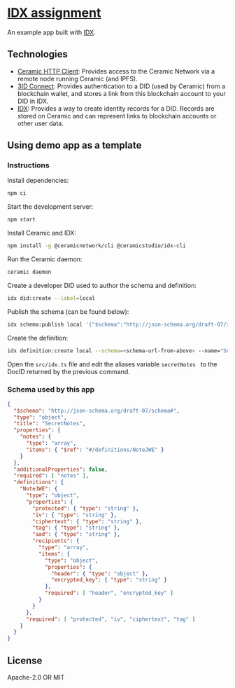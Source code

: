 # [IDX assignment](https://ceramicstudio.github.io/idx-assignment/)

An example app built with [IDX](https://idx.xyz/).

## Technologies

- [Ceramic HTTP Client](https://developers.ceramic.network/reference/javascript/clients/#http-client): Provides access to the Ceramic Network via a remote node running Ceramic (and IPFS).
- [3ID Connect](https://developers.ceramic.network/build/authentication/#did-provider-or-wallet): Provides authentication to a DID (used by Ceramic) from a blockchain wallet, and stores a link from this blockchain account to your DID in IDX.
- [IDX](https://idx.xyz/): Provides a way to create identity records for a DID. Records are stored on Ceramic and can represent links to blockchain accounts or other user data.

## Using demo app as a template



### Instructions
Install dependencies:
```sh
npm ci
```
Start the development server:
```sh
npm start
```

Install Ceramic and IDX:

```sh
npm install -g @ceramicnetwork/cli @ceramicstudio/idx-cli
```

Run the Ceramic daemon:

```sh
ceramic daemon
```

Create a developer DID used to author the schema and definition:

```sh
idx did:create --label=local
```

Publish the schema (can be found below):

```sh
idx schema:publish local '{"$schema":"http://json-schema.org/draft-07/schema#"...'
```

Create the definition:

```sh
idx definition:create local --schema=<schema-url-from-above> --name="Secret Notes" --description="Seret notes for myself and others"
```

Open the `src/idx.ts` file and edit the aliases variable `secretNotes ` to the DocID returned by the previous command.

### Schema used by this app

```json
{
  "$schema": "http://json-schema.org/draft-07/schema#",
  "type": "object",
  "title": "SecretNotes",
  "properties": {
    "notes": {
      "type": "array",
      "items": { "$ref": "#/definitions/NoteJWE" }
    }
  },
  "additionalProperties": false,
  "required": [ "notes" ],
  "definitions": {
    "NoteJWE": {
      "type": "object",
      "properties": {
        "protected": { "type": "string" },
        "iv": { "type": "string" },
        "ciphertext": { "type": "string" },
        "tag": { "type": "string" },
        "aad": { "type": "string" },
        "recipients": {
          "type": "array",
          "items": {
            "type": "object",
            "properties": {
              "header": { "type": "object" },
              "encrypted_key": { "type": "string" }
            },
            "required": [ "header", "encrypted_key" ]
          }
        }
      },
      "required": [ "protected", "iv", "ciphertext", "tag" ]
    }
  }
}
```






## License

Apache-2.0 OR MIT
